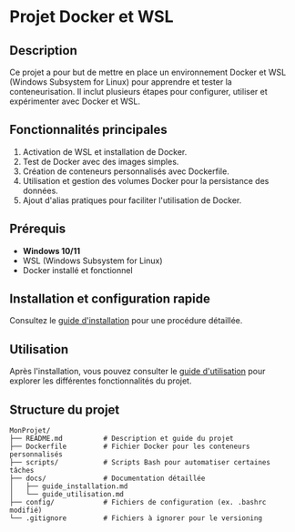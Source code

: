 # Projet Docker et WSL

## Description
Ce projet a pour but de mettre en place un environnement Docker et WSL (Windows Subsystem for Linux) pour apprendre et tester la conteneurisation. Il inclut plusieurs étapes pour configurer, utiliser et expérimenter avec Docker et WSL.

## Fonctionnalités principales
1. Activation de WSL et installation de Docker.
2. Test de Docker avec des images simples.
3. Création de conteneurs personnalisés avec Dockerfile.
4. Utilisation et gestion des volumes Docker pour la persistance des données.
5. Ajout d'alias pratiques pour faciliter l'utilisation de Docker.

## Prérequis
- **Windows 10/11**
- WSL (Windows Subsystem for Linux)
- Docker installé et fonctionnel

## Installation et configuration rapide
Consultez le [guide d'installation](docs/guide_installation.md) pour une procédure détaillée.

## Utilisation
Après l'installation, vous pouvez consulter le [guide d'utilisation](docs/guide_utilisation.md) pour explorer les différentes fonctionnalités du projet.

## Structure du projet
```plaintext
MonProjet/
├── README.md          # Description et guide du projet
├── Dockerfile         # Fichier Docker pour les conteneurs personnalisés
├── scripts/           # Scripts Bash pour automatiser certaines tâches
├── docs/              # Documentation détaillée
│   ├── guide_installation.md
│   └── guide_utilisation.md
├── config/            # Fichiers de configuration (ex. .bashrc modifié)
└── .gitignore         # Fichiers à ignorer pour le versioning



